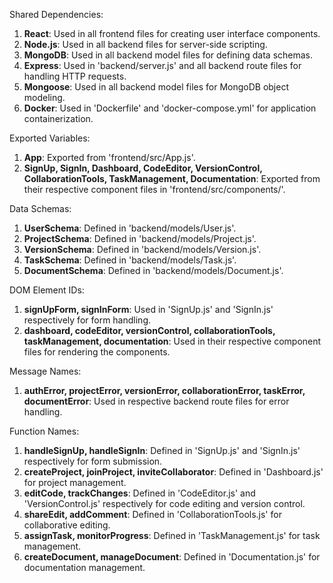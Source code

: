 Shared Dependencies:

1. **React**: Used in all frontend files for creating user interface components.
2. **Node.js**: Used in all backend files for server-side scripting.
3. **MongoDB**: Used in all backend model files for defining data schemas.
4. **Express**: Used in 'backend/server.js' and all backend route files for handling HTTP requests.
5. **Mongoose**: Used in all backend model files for MongoDB object modeling.
6. **Docker**: Used in 'Dockerfile' and 'docker-compose.yml' for application containerization.

Exported Variables:

1. **App**: Exported from 'frontend/src/App.js'.
2. **SignUp, SignIn, Dashboard, CodeEditor, VersionControl, CollaborationTools, TaskManagement, Documentation**: Exported from their respective component files in 'frontend/src/components/'.

Data Schemas:

1. **UserSchema**: Defined in 'backend/models/User.js'.
2. **ProjectSchema**: Defined in 'backend/models/Project.js'.
3. **VersionSchema**: Defined in 'backend/models/Version.js'.
4. **TaskSchema**: Defined in 'backend/models/Task.js'.
5. **DocumentSchema**: Defined in 'backend/models/Document.js'.

DOM Element IDs:

1. **signUpForm, signInForm**: Used in 'SignUp.js' and 'SignIn.js' respectively for form handling.
2. **dashboard, codeEditor, versionControl, collaborationTools, taskManagement, documentation**: Used in their respective component files for rendering the components.

Message Names:

1. **authError, projectError, versionError, collaborationError, taskError, documentError**: Used in respective backend route files for error handling.

Function Names:

1. **handleSignUp, handleSignIn**: Defined in 'SignUp.js' and 'SignIn.js' respectively for form submission.
2. **createProject, joinProject, inviteCollaborator**: Defined in 'Dashboard.js' for project management.
3. **editCode, trackChanges**: Defined in 'CodeEditor.js' and 'VersionControl.js' respectively for code editing and version control.
4. **shareEdit, addComment**: Defined in 'CollaborationTools.js' for collaborative editing.
5. **assignTask, monitorProgress**: Defined in 'TaskManagement.js' for task management.
6. **createDocument, manageDocument**: Defined in 'Documentation.js' for documentation management.